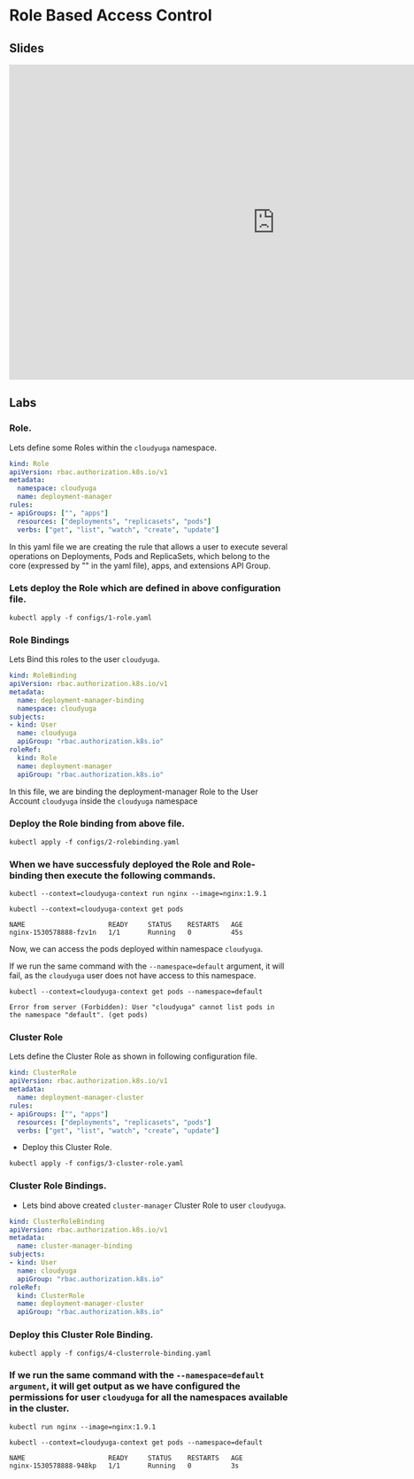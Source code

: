 # Role Based Access Control 

## Slides
<iframe src="https://docs.google.com/presentation/d/e/2PACX-1vQ7Vx9ZNTZxM-_K1HXhnpR78CEwsBSltMObYNjaRdQ1N56XZzaN7G4OPHAi02ZM65f9cMCEd3eQLg51/embed?start=false&loop=false&delayms=3000" frameborder="0" width="960" height="569" allowfullscreen="true" mozallowfullscreen="true" webkitallowfullscreen="true"></iframe>

## Labs

### Role.

Lets define some Roles within the `cloudyuga` namespace.

```yaml
kind: Role
apiVersion: rbac.authorization.k8s.io/v1
metadata:
  namespace: cloudyuga
  name: deployment-manager
rules:
- apiGroups: ["", "apps"]
  resources: ["deployments", "replicasets", "pods"]
  verbs: ["get", "list", "watch", "create", "update"]
```

In this yaml file we are creating the rule that allows a user to execute several operations on Deployments, Pods and ReplicaSets, which belong to the core (expressed by "" in the yaml file), apps, and extensions API Group.

### Lets deploy the Role which are defined in above configuration file.

```command
kubectl apply -f configs/1-role.yaml 
```

### Role Bindings 

Lets Bind this roles to the user `cloudyuga`.

```yaml
kind: RoleBinding
apiVersion: rbac.authorization.k8s.io/v1
metadata:
  name: deployment-manager-binding
  namespace: cloudyuga
subjects:
- kind: User
  name: cloudyuga
  apiGroup: "rbac.authorization.k8s.io"  
roleRef:
  kind: Role
  name: deployment-manager
  apiGroup: "rbac.authorization.k8s.io"
```
In this file, we are binding the deployment-manager Role to the User Account `cloudyuga` inside the `cloudyuga` namespace

### Deploy the Role binding from above file.

```command
kubectl apply -f configs/2-rolebinding.yaml 
```

### When we have successfuly deployed the Role and Role-binding then execute the following commands.

```command
kubectl --context=cloudyuga-context run nginx --image=nginx:1.9.1
```

```command
kubectl --context=cloudyuga-context get pods
```
```
NAME                     READY     STATUS    RESTARTS   AGE
nginx-1530578888-fzv1n   1/1       Running   0          45s
```
Now, we can access the pods deployed within namespace `cloudyuga`.

If we run the same command with the `--namespace=default` argument, it will fail, as the `cloudyuga` user does not have access to this namespace.

```command
kubectl --context=cloudyuga-context get pods --namespace=default
```
```
Error from server (Forbidden): User "cloudyuga" cannot list pods in the namespace "default". (get pods)
```


### Cluster Role

Lets define the Cluster Role as shown in following configuration file.

```yaml
kind: ClusterRole
apiVersion: rbac.authorization.k8s.io/v1
metadata:
  name: deployment-manager-cluster
rules:
- apiGroups: ["", "apps"]
  resources: ["deployments", "replicasets", "pods"]
  verbs: ["get", "list", "watch", "create", "update"]
```

- Deploy this Cluster Role.

```command
kubectl apply -f configs/3-cluster-role.yaml
```

### Cluster Role Bindings.

- Lets bind above created `cluster-manager` Cluster Role to user `cloudyuga`.

```yaml
kind: ClusterRoleBinding
apiVersion: rbac.authorization.k8s.io/v1
metadata:
  name: cluster-manager-binding
subjects:
- kind: User
  name: cloudyuga
  apiGroup: "rbac.authorization.k8s.io"
roleRef:
  kind: ClusterRole
  name: deployment-manager-cluster
  apiGroup: "rbac.authorization.k8s.io"
```

### Deploy this Cluster Role Binding.

```command
kubectl apply -f configs/4-clusterrole-binding.yaml 
```

### If we run the same command with the `--namespace=default argument`, it will get output as we have configured the permissions for user `cloudyuga` for all the namespaces available in the cluster. 

```command
kubectl run nginx --image=nginx:1.9.1
```

```command
kubectl --context=cloudyuga-context get pods --namespace=default
```
```
NAME                     READY     STATUS    RESTARTS   AGE
nginx-1530578888-948kp   1/1       Running   0          3s
```


